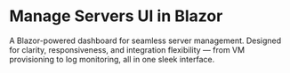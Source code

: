 # Manage Servers UI in Blazor

A Blazor-powered dashboard for seamless server management. Designed for clarity, responsiveness, and integration flexibility — from VM provisioning to log monitoring, all in one sleek interface.
